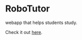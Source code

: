 # RoboTutor
<p>webapp that helps students study.</p>
Check it out <a href="http://robotutor.me">here</a>.
